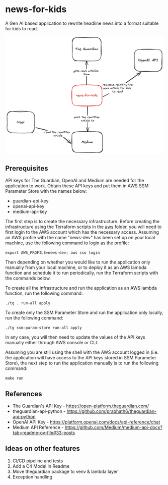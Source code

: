 # news-for-kids
A Gen AI based application to rewrite headline news into a format suitable for kids to read.

![System Context Diagram](docs/images/system-context-diagram.png)

## Prerequisites
API keys for The Guardian, OpenAI and Medium are needed for the application to work. Obtain these API keys and put them in AWS SSM Parameter Store with the names below:
- guardian-api-key
- openai-api-key
- medium-api-key

The first step is to create the necessary infrastructure. Before creating the infrastructure using the Terraform scripts in the [aws](aws) folder, you will need to first login to the AWS account which has the necessary access. Assuming an AWS profile with the name "news-dev" has been set up on your local machine, use the following command to login as the profile:

```
export AWS_PROFILE=news-dev; aws sso login
```

Then depending on whether you would like to run the application only manually from your local machine, or to deploy it as an AWS lambda function and schedule it to run periodically, run the Terraform scripts with the commands below.

To create all the infrastructure and run the application as an AWS lambda function, run the following command:

```
./tg . run-all apply
```

To create only the SSM Parameter Store and run the application only locally, run the following command:

```
./tg ssm-param-store run-all apply
```

In any case, you will then need to update the values of the API keys manually either through AWS console or CLI.

Assuming you are still using the shell with the AWS account logged in (i.e. the application will have access to the API keys stored in SSM Parameter Store), the next step to run the application manually is to run the following command:

```
make run
```

## References
- The Guardian's API Key - https://open-platform.theguardian.com/
- theguardian-api-python - https://github.com/prabhath6/theguardian-api-python
- OpenAI API Key - https://platform.openai.com/docs/api-reference/chat
- Medium API Reference - https://github.com/Medium/medium-api-docs?tab=readme-ov-file#33-posts

## Ideas on other features
1. CI/CD pipeline and tests
2. Add a C4 Model in Readme
3. Move theguardian package to venv & lambda layer
4. Exception handling
